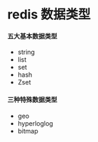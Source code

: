 # redis 数据类型
#### 五大基本数据类型
- string
- list
- set
- hash
- Zset

#### 三种特殊数据类型
- geo
- hyperloglog
- bitmap